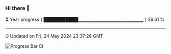 ### Hi there 👋

⏳ Year progress { ███████████▁▁▁▁▁▁▁▁▁▁▁▁▁▁▁▁▁▁▁ } 39.61 %

---

⏰ Updated on Fri, 24 May 2024 23:37:26 GMT

![Progress Bar CI](https://github.com/IshwaranRudhara/GIT-ACTION/workflows/Progress%20Bar%20CI/badge.svg)
